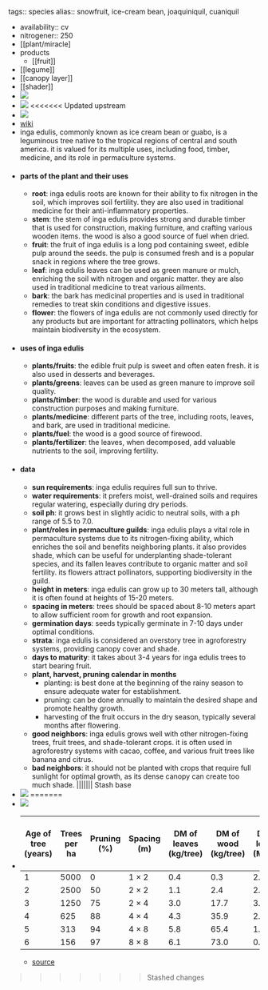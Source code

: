 tags:: species
alias:: snowfruit, ice-cream bean, joaquiniquil, cuaniquil

- availability:: cv
- nitrogener:: 250
- [[plant/miracle]
- products
	- [[fruit]]
- [[legume]]
- [[canopy layer]]
- [[shader]]
- ![](https://peach-geographical-bat-397.mypinata.cloud/ipfs/QmWydt72tNvQizZmCb7ZCvtut6didjT5uqSxvmXbBUxs5P)
- ![](https://peach-geographical-bat-397.mypinata.cloud/ipfs/QmNSBkfGTpPK5pXFFD9C2iapHtsRkpZZ86cB2c74oPvV5M)
<<<<<<< Updated upstream
- ![](https://peach-geographical-bat-397.mypinata.cloud/ipfs/QmR84KRKJ5hawM7dbqqGwvkauwNgh4Wn9y1s9Ghfy6pE38)
- [wiki](https://en.wikipedia.org/wiki/Inga_edulis)
- inga edulis, commonly known as ice cream bean or guabo, is a leguminous tree native to the tropical regions of central and south america. it is valued for its multiple uses, including food, timber, medicine, and its role in permaculture systems.
- #### parts of the plant and their uses
	- **root**: inga edulis roots are known for their ability to fix nitrogen in the soil, which improves soil fertility. they are also used in traditional medicine for their anti-inflammatory properties.
	- **stem**: the stem of inga edulis provides strong and durable timber that is used for construction, making furniture, and crafting various wooden items. the wood is also a good source of fuel when dried.
	- **fruit**: the fruit of inga edulis is a long pod containing sweet, edible pulp around the seeds. the pulp is consumed fresh and is a popular snack in regions where the tree grows.
	- **leaf**: inga edulis leaves can be used as green manure or mulch, enriching the soil with nitrogen and organic matter. they are also used in traditional medicine to treat various ailments.
	- **bark**: the bark has medicinal properties and is used in traditional remedies to treat skin conditions and digestive issues.
	- **flower**: the flowers of inga edulis are not commonly used directly for any products but are important for attracting pollinators, which helps maintain biodiversity in the ecosystem.
- #### uses of inga edulis
	- **plants/fruits**: the edible fruit pulp is sweet and often eaten fresh. it is also used in desserts and beverages.
	- **plants/greens**: leaves can be used as green manure to improve soil quality.
	- **plants/timber**: the wood is durable and used for various construction purposes and making furniture.
	- **plants/medicine**: different parts of the tree, including roots, leaves, and bark, are used in traditional medicine.
	- **plants/fuel**: the wood is a good source of firewood.
	- **plants/fertilizer**: the leaves, when decomposed, add valuable nutrients to the soil, improving fertility.
- #### data
	- **sun requirements**: inga edulis requires full sun to thrive.
	- **water requirements**: it prefers moist, well-drained soils and requires regular watering, especially during dry periods.
	- **soil ph**: it grows best in slightly acidic to neutral soils, with a ph range of 5.5 to 7.0.
	- **plant/roles in permaculture guilds**: inga edulis plays a vital role in permaculture systems due to its nitrogen-fixing ability, which enriches the soil and benefits neighboring plants. it also provides shade, which can be useful for underplanting shade-tolerant species, and its fallen leaves contribute to organic matter and soil fertility. its flowers attract pollinators, supporting biodiversity in the guild.
	- **height in meters**: inga edulis can grow up to 30 meters tall, although it is often found at heights of 15-20 meters.
	- **spacing in meters**: trees should be spaced about 8-10 meters apart to allow sufficient room for growth and root expansion.
	- **germination days**: seeds typically germinate in 7-10 days under optimal conditions.
	- **strata**: inga edulis is considered an overstory tree in agroforestry systems, providing canopy cover and shade.
	- **days to maturity**: it takes about 3-4 years for inga edulis trees to start bearing fruit.
	- **plant, harvest, pruning calendar in months**
		- planting: is best done at the beginning of the rainy season to ensure adequate water for establishment.
		- pruning: can be done annually to maintain the desired shape and promote healthy growth.
		- harvesting of the fruit occurs in the dry season, typically several months after flowering.
	- **good neighbors**: inga edulis grows well with other nitrogen-fixing trees, fruit trees, and shade-tolerant crops. it is often used in agroforestry systems with cacao, coffee, and various fruit trees like banana and citrus.
	- **bad neighbors**: it should not be planted with crops that require full sunlight for optimal growth, as its dense canopy can create too much shade.
||||||| Stash base
- ![](https://peach-geographical-bat-397.mypinata.cloud/ipfs/QmR84KRKJ5hawM7dbqqGwvkauwNgh4Wn9y1s9Ghfy6pE38)
=======
- ![](https://peach-geographical-bat-397.mypinata.cloud/ipfs/QmR84KRKJ5hawM7dbqqGwvkauwNgh4Wn9y1s9Ghfy6pE38)
- | Age of tree (years) | Trees per ha | Pruning (%) | Spacing (m) | DM of leaves (kg/tree) | DM of wood (kg/tree) | DM of leaves (Mg/ha) | DM of wood (Mg/ha) | Total above-ground biomass (Mg/ha) |
  |---------------------|--------------|-------------|-------------|------------------------|----------------------|----------------------|--------------------|-----------------------------------|
  | 1                   | 5000         | 0           | 1 × 2       | 0.4                    | 0.3                  | 2.10                 | 1.65               | 3.75                              |
  | 2                   | 2500         | 50          | 2 × 2       | 1.1                    | 2.4                  | 2.80                 | 6.08               | 8.88                              |
  | 3                   | 1250         | 75          | 2 × 4       | 3.0                    | 17.7                 | 3.78                 | 22.11              | 25.89                             |
  | 4                   | 625          | 88          | 4 × 4       | 4.3                    | 35.9                 | 2.69                 | 22.43              | 25.12                             |
  | 5                   | 313          | 94          | 4 × 8       | 5.8                    | 65.4                 | 1.82                 | 20.48              | 22.29                             |
  | 6                   | 156          | 97          | 8 × 8       | 6.1                    | 73.0                 | 0.95                 | 11.39              | 12.34                             |
	- [source](http://www.icabr.com/agricultura/pdf_files/vol_43_4_pdf/lojka.pdf)
>>>>>>> Stashed changes
